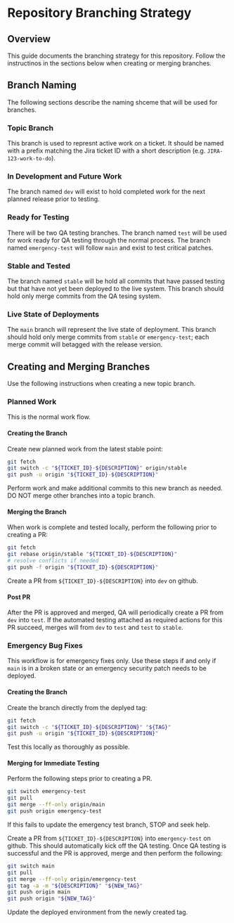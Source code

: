 # Repository Branching Strategy

## Overview

This guide documents the branching strategy for this repository.
Follow the instructinos in the sections below when creating or merging branches.

## Branch Naming

The following sections describe the naming shceme that will be used for branches.

### Topic Branch

This branch is used to represnt active work on a ticket.
It should be named with a prefix matching the Jira ticket ID with a short description
(e.g. `JIRA-123-work-to-do`).

### In Development and Future Work

The branch named `dev` will exist to hold completed work for the next planned release
prior to testing.

### Ready for Testing

There will be two QA testing branches.
The branch named `test` will be used for work ready for QA testing through the normal process.
The branch named `emergency-test` will follow `main` and exist to test critical patches.

### Stable and Tested

The branch named `stable` will be hold all commits that have passed testing but
that have not yet been deployed to the live system. This branch should hold only
merge commits from the QA tesing system.

### Live State of Deployments

The `main` branch will represent the live state of deployment. This branch should
hold only merge commits from `stable` or `emergency-test`; each merge commit
will betagged with the release version.

## Creating and Merging Branches

Use the following instructions when creating a new topic branch.

### Planned Work

This is the normal work flow.

#### Creating the Branch

Create new planned work from the latest stable point:

```bash
git fetch
git switch -c "${TICKET_ID}-${DESCRIPTION}" origin/stable
git push -u origin "${TICKET_ID}-${DESCRIPTION}"
```

Perform work and make additional commits to this new branch as needed.
DO NOT merge other branches into a topic branch.

#### Merging the Branch

When work is complete and tested locally, perform the following prior to creating a PR:

```bash
git fetch
git rebase origin/stable "${TICKET_ID}-${DESCRIPTION}"
# resolve conflicts if needed
git push -f origin "${TICKET_ID}-${DESCRIPTION}"
```

Create a PR from `${TICKET_ID}-${DESCRIPTION}` into `dev` on github.

#### Post PR

After the PR is approved and merged, QA will periodically create a PR from `dev` into `test`.
If the automated testing attached as required actions for this PR succeed,
merges will from `dev` to `test` and `test` to `stable`.

### Emergency Bug Fixes

This workflow is for emergency fixes only. Use these steps if and only if `main` is in a
broken state or an emergency security patch needs to be deployed.

#### Creating the Branch

Create the branch directly from the deplyed tag:

```bash
git fetch
git switch -c "${TICKET_ID}-${DESCRIPTION}" "${TAG}"
git push -u origin "${TICKET_ID}-${DESCRIPTION}"
```

Test this locally as thoroughly as possible.

#### Merging for Immediate Testing

Perform the following steps prior to creating a PR.

```bash
git switch emergency-test
git pull
git merge --ff-only origin/main
git push origin emergency-test
```

If this fails to update the emergency test branch, STOP and seek help.

Create a PR from `${TICKET_ID}-${DESCRIPTION}` into `emergency-test` on github.
This should automatically kick off the QA testing.
Once QA testing is successful and the PR is approved, merge and then perform the following:

```bash
git switch main
git pull
git merge --ff-only origin/emergency-test
git tag -a -m "${DESCRIPTION}" "${NEW_TAG}"
git push origin main
git push origin "${NEW_TAG}"
```

Update the deployed environment from the newly created tag.
